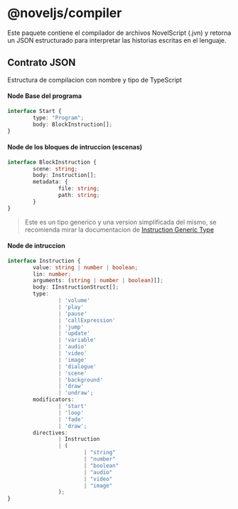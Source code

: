 # @noveljs/compiler
Este paquete contiene el compilador de archivos NovelScript (.jvn) y retorna un JSON estructurado para interpretar las historias escritas en el lenguaje.

## Contrato JSON
Estructura de compilacion con nombre y tipo de TypeScript

#### Node Base del programa
```ts
interface Start {
        type: "Program";
        body: BlockInstruction[];
}
```

#### Node de los bloques de intruccion (escenas)
```ts
interface BlockInstruction {
        scene: string;
        body: Instruction[];
        metadata: {
                file: string;
                path: string;
        }
}
```

> Este es un tipo generico y una version simplificada del mismo, se recomienda mirar la documentacion de [Instruction Generic Type](#)

#### Node de intruccion
```ts
interface Instruction {
        value: string | number | boolean;
        lin: number;
        arguments: (string | number | boolean)[];
        body: IInstructionStruct[];
        type:
                | 'volume'
                | 'play'
                | 'pause'
                | 'callExpression'
                | 'jump'
                | 'update'
                | 'variable'
                | 'audio'
                | 'video'
                | 'image'
                | 'dialogue'
                | 'scene'
                | 'background'
                | 'draw'
                | 'undraw';
        modificators:
                | 'start'
                | 'loop'
                | 'fade'
                | 'draw';
        directives:
                | Instruction
                | (
                        | "string"
                        | "number"
                        | "boolean"
                        | "audio"
                        | "video"
                        | "image"
                );
}
```